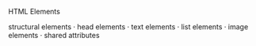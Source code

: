 HTML Elements

structural elements ·  head elements · text elements · list elements · image elements · shared attributes